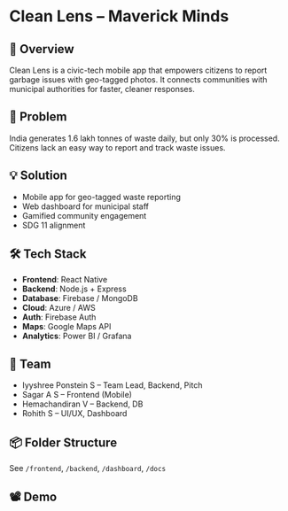 # Clean Lens – Maverick Minds

## 🚀 Overview
Clean Lens is a civic-tech mobile app that empowers citizens to report garbage issues with geo-tagged photos. It connects communities with municipal authorities for faster, cleaner responses.

## 🧠 Problem
India generates 1.6 lakh tonnes of waste daily, but only 30% is processed. Citizens lack an easy way to report and track waste issues.

## 💡 Solution
- Mobile app for geo-tagged waste reporting
- Web dashboard for municipal staff
- Gamified community engagement
- SDG 11 alignment

## 🛠️ Tech Stack
- **Frontend**: React Native
- **Backend**: Node.js + Express
- **Database**: Firebase / MongoDB
- **Cloud**: Azure / AWS
- **Auth**: Firebase Auth
- **Maps**: Google Maps API
- **Analytics**: Power BI / Grafana

## 👥 Team
- Iyyshree Ponstein S – Team Lead, Backend, Pitch
- Sagar A S – Frontend (Mobile)
- Hemachandiran V – Backend, DB
- Rohith S – UI/UX, Dashboard

## 📦 Folder Structure
See `/frontend`, `/backend`, `/dashboard`, `/docs`

## 📽️ Demo



